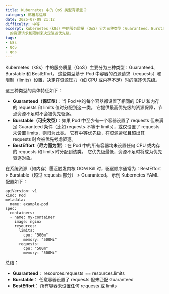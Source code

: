 ```yaml
---
title: Kubernetes 中的 QoS 类型有哪些？
category: 部署与运维
date: 2025-07-09 21:12
difficulty: 中等
excerpt: Kubernetes（k8s）中的服务质量（QoS）分为三种类型：Guaranteed、Burstable 和 BestEffort，基于 Pod
  的资源请求和限制来决定驱逐优先级。
tags:
- k8s
- QoS
- qos
---
```

Kubernetes（k8s）中的服务质量（QoS）主要分为三种类型：Guaranteed、Burstable 和 BestEffort。 这些类型基于 Pod 中容器的资源请求（requests）和限制（limits）设置，决定在资源压力（如 CPU 或内存不足）时的驱逐优先级。

这三种类型的具体特征如下：

- **Guaranteed（保证型）**：当 Pod 中的每个容器都设置了相同的 CPU 和内存的 requests 和 limits 值时分配到这一类。 它提供最高优先级的资源保障，节点资源不足时不会被优先驱逐。
- **Burstable（可突发型）**：如果 Pod 中至少有一个容器设置了 requests 但未满足 Guaranteed 条件（比如 requests 不等于 limits），或仅设置了 requests 未设置 limits，则归为此类。 它有中等优先级，在资源紧张且超出其 requests 时会被优先考虑驱逐。
- **BestEffort（尽力而为型）**：在 Pod 中的所有容器均未设置任何 CPU 或内存的 requests 和 limits 时分配到该类。 它优先级最低，资源不足时将成为优先驱逐对象。

在系统资源（如内存）匮乏触发内核 OOM Kill 时，驱逐顺序通常为：BestEffort > Burstable（超过 requests 部分） > Guaranteed。 示例 Kubernetes YAML 配置如下：
```
apiVersion: v1
kind: Pod
metadata:
  name: example-pod
spec:
  containers:
  - name: my-container
    image: nginx
    resources:
      limits:
        cpu: "500m"
        memory: "500Mi"
      requests:
        cpu: "500m"
        memory: "500Mi"
```

总结：
- **Guaranteed**： resources.requests == resources.limits
- **Burstable**： 任意容器设置了 requests 但未匹配 Guaranteed
- **BestEffort**： 所有容器未设置任何 requests 或 limits
